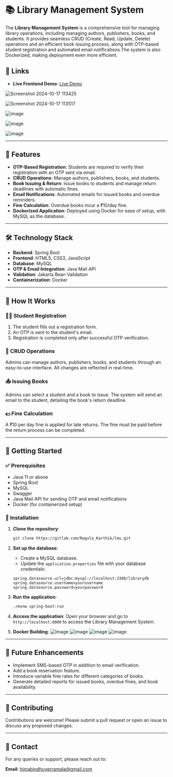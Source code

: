 # 📚 Library Management System

The **Library Management System** is a comprehensive tool for managing library operations, including managing authors, publishers, books, and students. It provides seamless CRUD (Create, Read, Update, Delete) operations and an efficient book issuing process, along with OTP-based student registration and automated email notifications.The system is also Dockerized, making deployment even more efficient.

## 🔗 Links
- **Live Frontend Demo**: [Live Demo](https://himabindu-2472.github.io/LMS_FRONTEND/)

![Screenshot 2024-10-17 113425](https://github.com/user-attachments/assets/0229215d-7474-4f43-a609-672cd53afe93)

![Screenshot 2024-10-17 113517](https://github.com/user-attachments/assets/1f6dbd49-a91a-4354-865a-e83eff5c72cc)

![image](https://github.com/user-attachments/assets/b1af5b4b-6100-4d90-9454-a62d3e99e418)

![image](https://github.com/user-attachments/assets/95fb43f1-d447-4652-a9f5-8ddfe83b0584)

![image](https://github.com/user-attachments/assets/22325c4f-c42b-4d78-bf94-4b1a9bf374ac)



---

## 🚀 Features

- **OTP-Based Registration**: Students are required to verify their registration with an OTP sent via email.
- **CRUD Operations**: Manage authors, publishers, books, and students.
- **Book Issuing & Return**: Issue books to students and manage return deadlines with automatic fines.
- **Email Notifications**: Automated emails for issued books and overdue reminders.
- **Fine Calculation**: Overdue books incur a ₹10/day fine.
- **Dockerized Application**: Deployed using Docker for ease of setup, with MySQL as the database.
---

## 🛠️ Technology Stack

- **Backend**: Spring Boot
- **Frontend**: HTML5, CSS3, JavaScript
- **Database**: MySQL
- **OTP & Email Integration**: Java Mail API
- **Validation**: Jakarta Bean Validation
- **Containerization**: Docker
---

## 📝 How It Works

### 👨‍🎓 Student Registration

1. The student fills out a registration form.
2. An OTP is sent to the student's email.
3. Registration is completed only after successful OTP verification.

### 🔄 CRUD Operations

Admins can manage authors, publishers, books, and students through an easy-to-use interface. All changes are reflected in real-time.

### 📤 Issuing Books

Admins can select a student and a book to issue. The system will send an email to the student, detailing the book's return deadline.

### 💵 Fine Calculation

A ₹10 per day fine is applied for late returns. The fine must be paid before the return process can be completed.

---

## 🚀 Getting Started

### ✅ Prerequisites

- Java 11 or above
- Spring Boot
- MySQL
- Swagger
- Java Mail API for sending OTP and email notifications
- Docker (for containerized setup)

### 🔧 Installation

1. **Clone the repository**:
    ```bash
    git clone https://gitlab.com/Ragula_Karthik/lms.git
    ```

2. **Set up the database**:
    - Create a MySQL database.
    - Update the `application.properties` file with your database credentials:
    ```properties
    spring.datasource.url=jdbc:mysql://localhost:3306/librarydb
    spring.datasource.username=yourusername
    spring.datasource.password=yourpassword
    ```

3. **Run the application**:
    ```bash
    ./mvnw spring-boot:run
    ```

4. **Access the application**:
    Open your browser and go to `http://localhost:8080` to access the Library Management System.

5. **Docker Building**:
   ![image](https://github.com/user-attachments/assets/1d0cb105-cb25-4dae-9610-4b451bf584c2)
   ![image](https://github.com/user-attachments/assets/dbf51ccc-15f6-4834-934d-a3f4c031ad4e)
   ![image](https://github.com/user-attachments/assets/5a273684-f1cd-4551-9cb6-320c8b355158)
   ![image](https://github.com/user-attachments/assets/7317d857-ada7-465c-ad37-aeef742819a2)

---

## 🌟 Future Enhancements

- Implement SMS-based OTP in addition to email verification.
- Add a book reservation feature.
- Introduce variable fine rates for different categories of books.
- Generate detailed reports for issued books, overdue fines, and book availability.

---

## 🤝 Contributing

Contributions are welcome! Please submit a pull request or open an issue to discuss any proposed changes.

---

## 📧 Contact

For any queries or support, please reach out to:

**Email**: himabindhuyerramala@gmail.com
